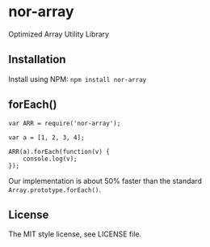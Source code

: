 nor-array
=========

Optimized Array Utility Library

Installation
------------

Install using NPM: `npm install nor-array`

forEach()
---------

```
var ARR = require('nor-array');

var a = [1, 2, 3, 4];

ARR(a).forEach(function(v) {
	console.log(v);
});
```

Our implementation is about 50% faster than the standard `Array.prototype.forEach()`.

License
-------

The MIT style license, see LICENSE file.
